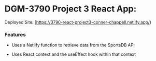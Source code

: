 # DGM-3790 Project 3 React App:

Deployed Site: [https://3790-react-project3-conner-chappell.netlify.app/)

### Features

- Uses a Netlify function to retrieve data from the SportsDB API

- Uses React context and the useEffect hook within that context